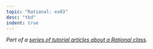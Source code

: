 ```yaml
---
topic: "Rational: ex03"
desc: "tbd"
indent: true
---
```


<em>Part of a [series of tutorial articles about a Rational class](/tutorials/rational/).</em>
